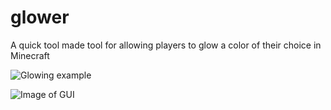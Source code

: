 # glower
A quick tool made tool for allowing players to glow a color of their choice in Minecraft

![Glowing example](https://i.imgur.com/3Yv6RPK.png)


![Image of GUI](https://i.imgur.com/m2AwtfQ.png)

